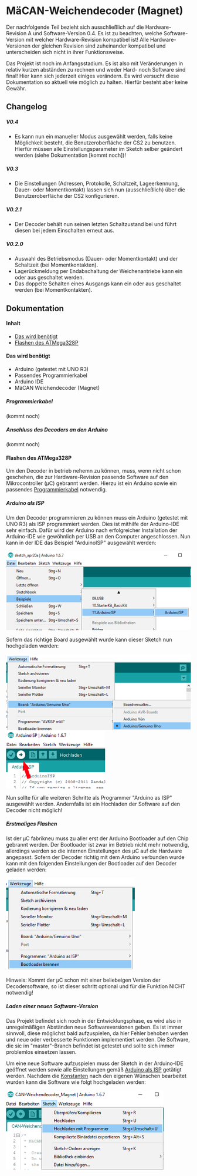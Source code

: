 # MäCAN-Weichendecoder (Magnet)

Der nachfolgende Teil bezieht sich ausschließlich auf die Hardware-Revision A und Software-Version 0.4. Es ist zu beachten, welche Software-Version mit welcher Hardware-Revision kompatibel ist! Alle Hardware-Versionen der gleichen Revision sind zuheinander kompatibel und unterscheiden sich nicht in ihrer Funktionsweise. 

Das Projekt ist noch im Anfangsstadium. Es ist also mit Veränderungen in relativ kurzen abständen zu rechnen und weder Hard- noch Software sind final! Hier kann sich jederzeit einiges verändern. Es wird versucht diese Dokumentation so aktuell wie möglich zu halten. Hierfür besteht aber keine Gewähr.

## Changelog

##### V0.4

 + Es kann nun ein manueller Modus ausgewählt werden, falls keine Möglichkeit besteht, die Benutzeroberfläche der CS2 zu benutzen. Hierfür müssen alle Einstellungsparameter im Sketch selber geändert werden (siehe Dokumentation [kommt noch])!

##### V0.3

 + Die Einstellungen (Adressen, Protokolle, Schaltzeit, Lageerkennung, Dauer- oder Momentkontakt) lassen sich nun (ausschließlich) über die Benutzeroberfläche der CS2 konfigurieren.

##### V0.2.1

+ Der Decoder behält nun seinen letzten Schaltzustand bei und führt diesen bei jedem Einschalten erneut aus.

##### V0.2.0

+ Auswahl des Betriebsmodus (Dauer- oder Momentkontakt) und der Schaltzeit (bei Momentkontakten).
+ Lagerückmeldung per Endabschaltung der Weichenantriebe kann ein oder aus geschaltet werden.
+ Das doppelte Schalten eines Ausgangs kann ein oder aus geschaltet werden (bei Momentkontakten).

## Dokumentation

#### Inhalt

* [Das wird benötigt](#daswirdbenötigt)
* [Flashen des ATMega328P](#flashen-des-atmega328p)

#### Das wird benötigt

* Arduino (getestet mit UNO R3)
* Passendes Programmierkabel
* Arduino IDE
* MäCAN Weichendecoder (Magnet) 

##### Programmierkabel

(kommt noch)

##### Anschluss des Decoders an den Arduino

(kommt noch)

#### Flashen des ATMega328P

Um den Decoder in betrieb nehemn zu können, muss, wenn nicht schon geschehen, die zur Hardware-Revision passende Software auf den Mikrocontroller (µC) gebrannt werden. Hierzu ist ein Arduino sowie ein passendes [Programmierkabel](#programmierkabel) notwendig.

##### Arduino als ISP

Um den Decoder programmieren zu können muss ein Arduino (getestet mit UNO R3) als ISP programmiert werden. Dies ist mithilfe der Arduino-IDE sehr einfach.
Dafür wird der Arduino nach erfolgreicher Installation der Arduino-IDE wie gewöhnlich per USB an den Computer angeschlossen. Nun kann in der IDE das Beispiel "ArduinoISP" ausgewählt werden:

![img1](/images/arduino-ISP_1.png)

Sofern das richtige Board ausgewählt wurde kann dieser Sketch nun hochgeladen werden:

![img2](/images/arduino-ISP_2.png)
![img3](/images/arduino-ISP_3.png)

Nun sollte für alle weiteren Schritte als Programmer "Arduino as ISP" ausgewählt werden. Andernfalls ist ein Hochladen der Software auf den Decoder nicht möglich!

##### Erstmaliges Flashen

Ist der µC fabrikneu muss zu aller erst der Arduino Bootloader auf den Chip gebrannt werden. Der Bootloader ist zwar im Betrieb nicht mehr notwendig, allerdings werden so die internen Einstellungen des µC auf die Hardware angepasst.
Sofern der Decoder richtig mit dem Arduino verbunden wurde kann mit den folgenden Einstellungen der Bootloader auf den Decoder geladen werden:

![img4](/images/arduino-bootloader_1.png)

Hinweis: Kommt der µC schon mit einer beliebeigen Version der Decodersoftware, so ist dieser schritt optional und für die Funktion NICHT notwendig!

##### Laden einer neuen Software-Version

Das Projekt befindet sich noch in der Entwicklungsphase, es wird also in unregelmäßigen Abständen neue Softwareversionen geben. Es ist immer sinnvoll, diese möglichst bald aufzuspielen, da hier Fehler behoben werden und neue oder verbesserte Funktionen implementiert werden. Die Software, die sic im "master"-Branch befindet ist getestet und sollte sich immer problemlos einsetzen lassen.

Um eine neue Software aufzuspielen muss der Sketch in der Arduino-IDE geöffnet werden sowie alle Einstellungen gemäß [Arduino als ISP](#arduino-als-isp) getätigt werden. Nachdem die [Konstanten](#konstanten) nach den eigenen Wünschen bearbeitet wurden kann die Software wie folgt hochgeladen werden:

![img5](/images/arduino-upload_1.png)
